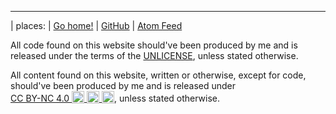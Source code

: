 ---

| places:
| [Go home!](/)
| [GitHub](https://github.com/siiky)
| [Atom Feed](/atom.xml)

All code found on this website should've been produced by me and is released
under the terms of the [UNLICENSE], unless stated otherwise.

All content found on this website, written or otherwise, except for code,
should've been produced by me and is released under
<a href="http://creativecommons.org/licenses/by-nc/4.0" target="_blank" rel="license noopener noreferrer" style="display:inline-block;">
CC BY-NC 4.0
<img style="height:20px!important;vertical-align:text-bottom" src="https://mirrors.creativecommons.org/presskit/icons/cc.svg">
<img style="height:20px!important;vertical-align:text-bottom" src="https://mirrors.creativecommons.org/presskit/icons/by.svg">
<img style="height:20px!important;vertical-align:text-bottom" src="https://mirrors.creativecommons.org/presskit/icons/nc.svg">
</a>, unless stated otherwise.

[UNLICENSE]: https://unlicense.org
